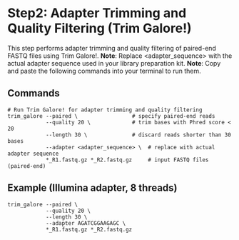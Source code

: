 # Step2: Adapter Trimming and Quality Filtering (Trim Galore!)

This step performs adapter trimming and quality filtering of paired-end FASTQ files using Trim Galore!.
**Note**: Replace <adapter_sequence> with the actual adapter sequence used in your library preparation kit.
**Note**: Copy and paste the following commands into your terminal to run them.

## Commands
```
# Run Trim Galore! for adapter trimming and quality filtering
trim_galore --paired \                 # specify paired-end reads
            --quality 20 \             # trim bases with Phred score < 20
            --length 30 \              # discard reads shorter than 30 bases
            --adapter <adapter_sequence> \  # replace with actual adapter sequence
            *_R1.fastq.gz *_R2.fastq.gz     # input FASTQ files (paired-end)
```
## Example (Illumina adapter, 8 threads)
```
trim_galore --paired \
            --quality 20 \
            --length 30 \
            --adapter AGATCGGAAGAGC \
            *_R1.fastq.gz *_R2.fastq.gz
```
